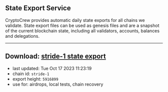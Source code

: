 ## State Export Service
CryptoCrew provides automatic daily state exports for all chains we validate. State export files can be used as genesis files and are a snapshot of the current blockchain state, including all validators, accounts, balances and delegations.

---
**Download: [stride-1 state export](https://dl.ccvalidators.com/SERVICE/stride/stride-1_export_5916899.json)**
---

- last updated: Tue Oct 17 2023 11:23:19
- chain id: `stride-1`
- export height: `5916899`
- use for: airdrops, local tests, chain recovery
